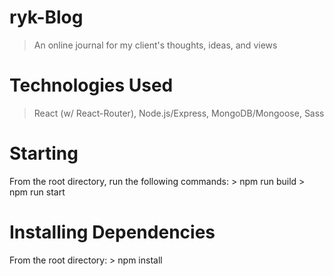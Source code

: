 # ryk-Blog
> An online journal for my client's thoughts, ideas, and views

# Technologies Used
> React (w/ React-Router), Node.js/Express, MongoDB/Mongoose, Sass 

# Starting #
  From the root directory, run the following commands:
    > npm run build
    > npm run start
    
# Installing Dependencies #
  From the root directory:
    > npm install

